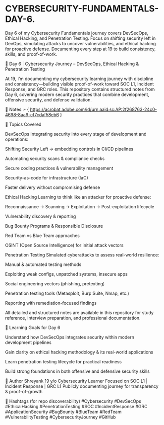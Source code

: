 # CYBERSECURITY-FUNDAMENTALS-DAY-6.
Day 6 of my Cybersecurity Fundamentals journey covers DevSecOps, Ethical Hacking, and Penetration Testing. Focus on shifting security left in DevOps, simulating attacks to uncover vulnerabilities, and ethical hacking for proactive defense. Documenting every step at 19 to build consistency, skills, and proof-of-work.

🚀 Day 6 | Cybersecurity Journey – DevSecOps, Ethical Hacking & Penetration Testing

At 19, I’m documenting my cybersecurity learning journey with discipline and consistency—building visible proof-of-work toward SOC L1, Incident Response, and GRC roles.
This repository contains structured notes from Day 6, covering modern security practices that combine development, offensive security, and defense validation.

📂 Notes :- { https://acrobat.adobe.com/id/urn:aaid:sc:AP:2f268763-24c0-4698-8aa9-cf7cdaf58eb6 }

📌 Topics Covered

DevSecOps
Integrating security into every stage of development and operations:

Shifting Security Left → embedding controls in CI/CD pipelines

Automating security scans & compliance checks

Secure coding practices & vulnerability management

Security-as-code for infrastructure (IaC)

Faster delivery without compromising defense

Ethical Hacking
Learning to think like an attacker for proactive defense:

Reconnaissance → Scanning → Exploitation → Post-exploitation lifecycle

Vulnerability discovery & reporting

Bug Bounty Programs & Responsible Disclosure

Red Team vs Blue Team approaches

OSINT (Open Source Intelligence) for initial attack vectors

Penetration Testing
Simulated cyberattacks to assess real-world resilience:

Manual & automated testing methods

Exploiting weak configs, unpatched systems, insecure apps

Social engineering vectors (phishing, pretexting)

Penetration testing tools (Metasploit, Burp Suite, Nmap, etc.)

Reporting with remediation-focused findings


All detailed and structured notes are available in this repository for study reference, interview preparation, and professional documentation.

📖 Learning Goals for Day 6

Understand how DevSecOps integrates security within modern development pipelines

Gain clarity on ethical hacking methodology & its real-world applications

Learn penetration testing lifecycle for practical readiness

Build strong foundations in both offensive and defensive security skills

🔗 Author
Shreyank
19 y/o Cybersecurity Learner
Focused on SOC L1 | Incident Response | GRC L1
Publicly documenting journey for transparency & proof-of-growth

📌 Hashtags (for repo discoverability)
#Cybersecurity #DevSecOps #EthicalHacking #PenetrationTesting #SOC
#IncidentResponse #GRC #ApplicationSecurity #BugBounty #BlueTeam
#RedTeam #VulnerabilityTesting #CybersecurityJourney #GitHub
